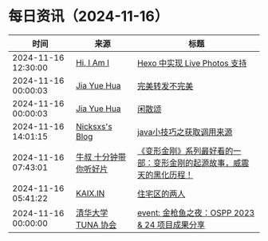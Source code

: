 ﻿# 每日资讯（2024-11-16）

|时间|来源|标题|
|---|---|---|
|2024-11-16 12:30:00|[Hi, I Am I](https://5ime.cn/atom.xml)|[Hexo 中实现 Live Photos 支持](https://5ime.cn/live-photos.html)|
|2024-11-16 00:00:03|[Jia Yue Hua](https://www.jiayuehua.com/feed.xml)|[完美转发不完美](https://jiayuehua.github.io/2024/11/16/perfect-forwarding-not-perfect/)|
|2024-11-16 00:00:03|[Jia Yue Hua](https://www.jiayuehua.com/feed.xml)|[闲散颂](https://jiayuehua.github.io/2024/11/16/%E9%97%B2%E6%95%A3%E9%A2%82/)|
|2024-11-16 14:01:15|[Nicksxs's Blog](https://nicksxs.me/atom.xml)|[java小技巧之获取调用来源](https://nicksxs.me/2024/11/16/java%E5%B0%8F%E6%8A%80%E5%B7%A7%E4%B9%8B%E8%8E%B7%E5%8F%96%E8%B0%83%E7%94%A8%E6%9D%A5%E6%BA%90/)|
|2024-11-16 07:43:01|[牛叔 十分钟带你听好片](https://getpodcast.xyz/data/ximalaya/11534451.xml)|[《变形金刚》系列最好看的一部：变形金刚的起源故事，威震天的黑化历程！](https://www.ximalaya.com/sound/775231359)|
|2024-11-16 05:41:22|[KAIX.IN](https://kaix.in/feed/)|[住宅区的两人](https://kaix.in/2024/1116-the-two-in-a-housing-complex/)|
|2024-11-16 00:00:00|[清华大学 TUNA 协会](https://tuna.moe/feed.xml)|[event: 金枪鱼之夜：OSPP 2023 & 24 项目成果分享](https://tuna.moe/event/2024/ospp2024-result/)|
